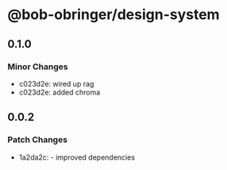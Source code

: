 # @bob-obringer/design-system

## 0.1.0

### Minor Changes

- c023d2e: wired up rag
- c023d2e: added chroma

## 0.0.2

### Patch Changes

- 1a2da2c: - improved dependencies
